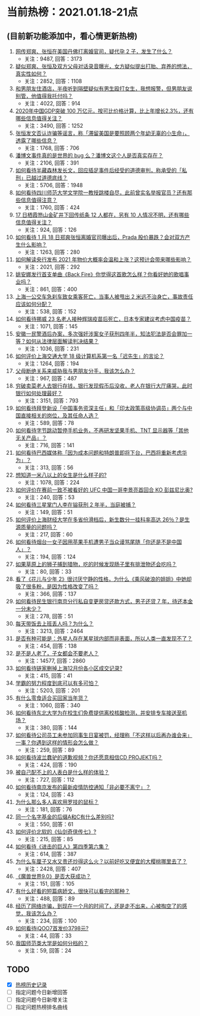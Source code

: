# 当前热榜：2021.01.18-21点
## (目前新功能添加中，看心情更新热榜)
1. [网传郑爽、张恒在美国丹佛打离婚官司，疑代孕 2 子，发生了什么？](https://www.zhihu.com/question/439965082)
    * 关注：9487, 回答：3173
2. [疑似郑爽、张恒及双方父母对话录音曝光，女方疑似提出打胎、弃养的想法，真实性如何？](https://www.zhihu.com/question/440000183)
    * 关注：2852, 回答：1108
3. [和男朋友住酒店，半夜听到隔壁疑似有男生殴打女生，我想报警，但男朋友说别管，他值得我托付吗？](https://www.zhihu.com/question/439101724)
    * 关注：4022, 回答：914
4. [2020年中国GDP突破 100 万亿元，按可比价格计算，比上年增长2.3%，还有哪些信息值得关注？](https://www.zhihu.com/question/439916574)
    * 关注：3490, 回答：1252
5. [张恒发文否认诈骗等谣言，称「滞留美国是要照顾两个年幼无辜的小生命」，透露了哪些信息？](https://www.zhihu.com/question/439947745)
    * 关注：1768, 回答：706
6. [潘博文事件真的是世界的 bug 么？潘博文这个人是否真实存在？](https://www.zhihu.com/question/374963188)
    * 关注：2106, 回答：391
7. [如何看待半藏森林发长文，回应插足事件后经受的道德审判，称承受的「私刑」已越过道德底线？](https://www.zhihu.com/question/439844239)
    * 关注：5706, 回答：1948
8. [如何看待四川师范大学文学院一教授跳楼自尽，此前曾实名举报官员？还有那些信息值得注意？](https://www.zhihu.com/question/439961574)
    * 关注：1760, 回答：424
9. [17 日栖霞笏山金矿井下回传纸条 12 人都在，另有 10 人情况不明，还有哪些信息值得关注？](https://www.zhihu.com/question/439819622)
    * 关注：924, 回答：126
10. [如何看待 1 月 18 日郑爽张恒离婚官司曝出后，Prada 股价暴跌？会对双方产生什么影响？](https://www.zhihu.com/question/439975838)
    * 关注：1263, 回答：280
11. [如何解读央行发布 2021 年物价大概率会温和上涨？这预计会带来哪些影响？](https://www.zhihu.com/question/439618372)
    * 关注：2021, 回答：292
12. [姚安娜发行首支单曲《Back Fire》你觉得这首歌怎么样？你看好她的歌唱事业吗？](https://www.zhihu.com/question/439917608)
    * 关注：861, 回答：400
13. [上海一公交车急刹车致女乘客死亡，当事人被甩出 2 米远不治身亡，事故责任应该如何分配？](https://www.zhihu.com/question/439951714)
    * 关注：538, 回答：152
14. [如何看待挪威 23 名老人接种辉瑞疫苗后死亡，日本专家建议考虑中国疫苗？](https://www.zhihu.com/question/439513437)
    * 关注：1071, 回答：145
15. [安徽一民警酒后办案，多次强奸涉案女子获刑四年半，知法犯法是否会罪加一等？如何从法律层面解读判决结果？](https://www.zhihu.com/question/439769494)
    * 关注：1036, 回答：231
16. [如何评价上海交通大学 18 级计算机系第一名「迟先生」的言论？](https://www.zhihu.com/question/439622084)
    * 关注：1264, 回答：194
17. [父母断绝关系来威胁我与男朋友分手，我该怎么办？](https://www.zhihu.com/question/439488182)
    * 关注：967, 回答：487
18. [穷破卖菜老人去银行存钱，银行发现假币后没收，老人在银行大厅痛哭，此时银行如何处理最好？](https://www.zhihu.com/question/434730115)
    * 关注：3151, 回答：793
19. [如何看待拜登新设「中国事务资深主任」和「印太政策高级协调员」两个与中国直接相关的岗位，及其任命人选？](https://www.zhihu.com/question/439647733)
    * 关注：589, 回答：78
20. [如何看待字节跳动暂停手机业务，不再研发坚果手机、TNT 显示器等「其他无关产品」？](https://www.zhihu.com/question/439874539)
    * 关注：716, 回答：141
21. [如何看待巴西媒体称「因为成本问题和特朗普即将下台，巴西将重新考虑华为」？](https://www.zhihu.com/question/439818709)
    * 关注：313, 回答：56
22. [想知道一米八以上的女生是什么样子的?](https://www.zhihu.com/question/433141761)
    * 关注：1078, 回答：224
23. [如何评价在赛前一致不被看好的 UFC 中国一哥李景亮首回合 KO 彭兹尼比奥?](https://www.zhihu.com/question/439752513)
    * 关注：240, 回答：53
24. [如何看待三星掌门人李在镕获刑 2 年半，当庭被捕？](https://www.zhihu.com/question/439947550)
    * 关注：149, 回答：51
25. [如何评价上海财经大学在多省份滑档后，新生数分一挂科率高达 26％？是生源质量的问题吗？](https://www.zhihu.com/question/438986121)
    * 关注：217, 回答：60
26. [如何看待烟台一女子因用苹果手机遭男子当众谩骂尾随「你还是不是中国人」？](https://www.zhihu.com/question/439942273)
    * 关注：194, 回答：124
27. [如果草原上的狮子捕到猎物，吃的时候发现肠子里有排泄物还会吃吗？](https://www.zhihu.com/question/439653455)
    * 关注：80, 回答：33
28. [看了《花儿与少年 2》很讨厌宁静的性格，为什么《乘风破浪的姐姐》中她却吸了很多粉，是因为性格改变了吗？](https://www.zhihu.com/question/404227551)
    * 关注：366, 回答：137
29. [如何看待民生银行南京分行私自变更房贷还款方式，男子还贷 7 年，待还本金一分未少？](https://www.zhihu.com/question/439922636)
    * 关注：278, 回答：51
30. [每天带饭去上班丢人吗？为什么？](https://www.zhihu.com/question/420592114)
    * 关注：3213, 回答：2464
31. [是否有种可能是：外星人存在某星球内部而非表面，所以人类一直发现不了？](https://www.zhihu.com/question/439409192)
    * 关注：454, 回答：138
32. [是不是人老了，子女都会不要老人？](https://www.zhihu.com/question/309100326)
    * 关注：14577, 回答：2860
33. [如何看待链家删掉上海12月份各小区成交记录?](https://www.zhihu.com/question/438436352)
    * 关注：415, 回答：41
34. [学霸的努力程度到底可以有多可怕？](https://www.zhihu.com/question/328770692)
    * 关注：5203, 回答：201
35. [有什么零食适合买回家当年货？](https://www.zhihu.com/question/437682621)
    * 关注：1060, 回答：340
36. [如何看待东北大学为在校生们免费提供离校核酸检测，并安排专车接送至机场？](https://www.zhihu.com/question/438939715)
    * 关注：380, 回答：144
37. [如何看待公司员工未参加同事生日宴被罚，经理称「不这样以后再办谁会来」一事？你遇到这样的情形会怎么做？](https://www.zhihu.com/question/439932326)
    * 关注：259, 回答：89
38. [如何看待波兰蠢驴的道歉视频？你还愿意相信CD PROJEKT吗？](https://www.zhihu.com/question/439282043)
    * 关注：424, 回答：190
39. [被自己配不上的人表白是什么样的体验？](https://www.zhihu.com/question/28398875)
    * 关注：727, 回答：112
40. [如何看待南京发布的最新疫情防控通知「非必要不离宁」？](https://www.zhihu.com/question/439451791)
    * 关注：124, 回答：43
41. [为什么那么多人喜欢用罗技的鼠标？](https://www.zhihu.com/question/438942926)
    * 关注：181, 回答：76
42. [同一个名字基金的后缀A和C有什么差别吗?](https://www.zhihu.com/question/374874658)
    * 关注：550, 回答：61
43. [如何评价北软的《仙剑奇侠传七》?](https://www.zhihu.com/question/439460295)
    * 关注：215, 回答：85
44. [如何看待《进击的巨人》第四季第六集？](https://www.zhihu.com/question/439900077)
    * 关注：614, 回答：387
45. [为什么车厘子又水又贵还炒得这么火？以前好吃又便宜的大樱桃哪里去了？](https://www.zhihu.com/question/390722002)
    * 关注：2428, 回答：407
46. [《魔兽世界9.0》是否大获成功？](https://www.zhihu.com/question/434651176)
    * 关注：151, 回答：105
47. [有什么好看的短篇病娇文，很快可以看完的那种？](https://www.zhihu.com/question/377396916)
    * 关注：488, 回答：89
48. [经历了网络诈骗，到现在一个月的时间了，还是走不出来，心被掏空了的感觉，我该怎么办？](https://www.zhihu.com/question/424659283)
    * 关注：234, 回答：100
49. [如何看待iQOO7首发价3798元?](https://www.zhihu.com/question/438921898)
    * 关注：44, 回答：33
50. [我国师范类大学是如何分档的？](https://www.zhihu.com/question/436193716)
    * 关注：59, 回答：24
## TODO
* [x] [热榜历史记录](hot_history/AllHot.md)
* [ ] 指定问题今日新增回答
* [ ] 指定问题今日新增关注
* [ ] 指定问题热榜排名曲线

